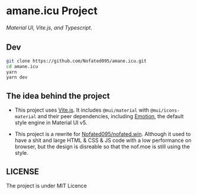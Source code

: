 # amane.icu Project
###### Material UI, Vite.js, and Typescript.

## Dev

```sh
git clone https://github.com/Nofated095/amane.icu.git
cd amane.icu
yarn
yarn dev
```

## The idea behind the project

- This project uses [Vite.js](https://github.com/vitejs/vite).
It includes `@mui/material` with `@mui/icons-material` and their peer dependencies, including [Emotion](https://emotion.sh/docs/introduction), the default style engine in Material UI v5.

- This project is a rewrite for [Nofated095/nofated.win](https://github.com/Nofated095/nofated.win). Although it used to have a shit and large HTML & CSS & JS code with a low performance on browser, but the design is disreable so that the nof.moe is still using the style.

## LICENSE

The project is under MIT Licence
